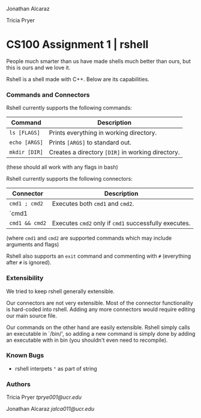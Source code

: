 Jonathan Alcaraz

Tricia Pryer
# CS100 Assignment 1 | rshell

People much smarter than us have made shells much better than ours, but this is ours and we love it.

Rshell is a shell made with C++. Below are its capabilities.

### Commands and Connectors

Rshell currently supports the following commands:

| Command | Description |
| ------- | ----------- |
| `ls [FLAGS]` | Prints everything in working directory. |
| `echo [ARGS]` | Prints `[ARGS]` to standard out. |
| `mkdir [DIR]` | Creates a directory `[DIR]` in working directory. |

(these should all work with any flags in bash)

Rshell currently supports the following connectors:

| Connector | Description |
| --------- | ----------- |
| `cmd1 ; cmd2` | Executes both `cmd1` and `cmd2`. |
| `cmd1 || cmd2` | Executes `cmd2` only if `cmd1` fails to execute. |
| `cmd1 && cmd2` | Executes `cmd2` only if `cmd1` successfully executes. |

(where `cmd1` and `cmd2` are supported 
commands which may include arguments and flags)

Rshell also supports an `exit` command and commenting with `#`
(everything after `#` is ignored).

### Extensibility

We tried to keep rshell generally extensible.

Our connectors are not very extensible. Most of the connector functionality is hard-coded into rshell. Adding any more connectors would require editing our main source file.

Our commands on the other hand are easily extensible. Rshell simply calls an executable in `/bin/', so adding a new command is simply done by adding an executable with in bin (you shouldn't even need to recompile).

### Known Bugs
- rshell interpets `"` as part of string

### Authors
Tricia Pryer _tprye001@ucr.edu_ 

Jonathan Alcaraz _jalca011@ucr.edu_
